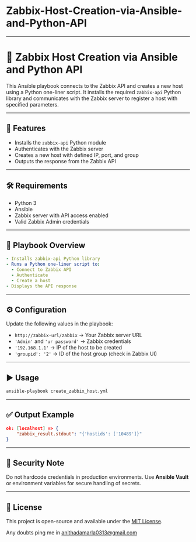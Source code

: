 # Zabbix-Host-Creation-via-Ansible-and-Python-API


---

# 📘 Zabbix Host Creation via Ansible and Python API

This Ansible playbook connects to the Zabbix API and creates a new host using a Python one-liner script. It installs the required `zabbix-api` Python library and communicates with the Zabbix server to register a host with specified parameters.

---

## 🚀 Features

- Installs the `zabbix-api` Python module
- Authenticates with the Zabbix server
- Creates a new host with defined IP, port, and group
- Outputs the response from the Zabbix API

---

## 🛠️ Requirements

- Python 3
- Ansible
- Zabbix server with API access enabled
- Valid Zabbix Admin credentials

---

## 📄 Playbook Overview

```yaml
- Installs zabbix-api Python library
- Runs a Python one-liner script to:
  - Connect to Zabbix API
  - Authenticate
  - Create a host
- Displays the API response
```

---

## ⚙️ Configuration

Update the following values in the playbook:
- `http://zabbix-url/zabbix` → Your Zabbix server URL
- `'Admin'` and `'ur password'` → Zabbix credentials
- `'192.168.1.1'` → IP of the host to be created
- `'groupid': '2'` → ID of the host group (check in Zabbix UI)

---

## ▶️ Usage

```bash
ansible-playbook create_zabbix_host.yml
```

---

## ✅ Output Example

```json
ok: [localhost] => {
    "zabbix_result.stdout": "{'hostids': ['10489']}"
}
```

---

## 🔐 Security Note

Do not hardcode credentials in production environments. Use **Ansible Vault** or environment variables for secure handling of secrets.

---

## 📎 License

This project is open-source and available under the [MIT License](LICENSE).

Any doubts ping me in anithadamarla0313@gmail.com
